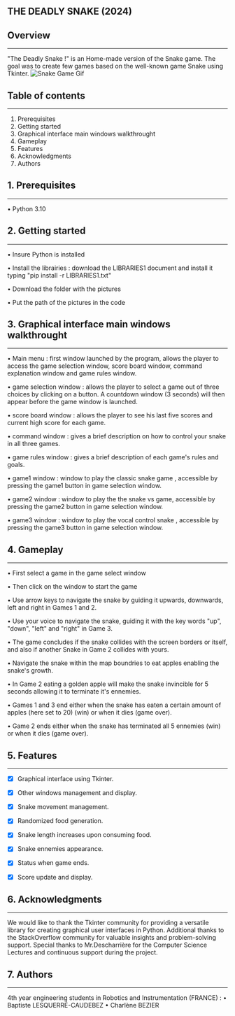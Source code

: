 ## THE DEADLY SNAKE (2024)

## Overview
***
"The Deadly Snake !" is an Home-made version of the Snake game. The goal was to create few games based on the well-known game Snake using Tkinter. 
![Snake Game Gif](https://i.gifer.com/Q2DZ.gif)


## Table of contents
***
1. Prerequisites
2. Getting started
3. Graphical interface main windows walkthrought
4. Gameplay 
5. Features
6. Acknowledgments
7. Authors


## 1. Prerequisites
***
• Python 3.10


## 2. Getting started
***
• Insure Python is installed

• Install the librairies : download the LIBRARIES1 document and install it typing "pip install -r LIBRARIES1.txt" 

• Download the folder with the pictures

• Put the path of the pictures in the code


## 3. Graphical interface main windows walkthrought
***
• Main menu : first window launched by the program, allows the player to access the game selection window, score board window, command explanation window and game rules window.

• game selection window : allows the player to select a game out of three choices by clicking on a button. A countdown window (3 seconds) will then appear before the game window is launched.

• score board window : allows the player to see his last five scores and current high score for each game.

• command window : gives a brief description on how to control your snake in all three games.

• game rules window : gives a brief description of each game's rules and goals.

• game1 window : window to play the classic snake game , accessible by pressing the game1 button in game selection window.

• game2 window : window to play the the snake vs game, accessible by pressing the game2 button in game selection window.

• game3 window : window to play the vocal control snake , accessible by pressing the game3 button in game selection window.


## 4. Gameplay 
***
• First select a game in the game select window

• Then click on the window to start the game

• Use arrow keys to navigate the snake by guiding it upwards, downwards, left and right in Games 1 and 2.

• Use your voice to navigate the snake, guiding it with the key words "up", "down", "left" and "right" in Game 3.

• The game concludes if the snake collides with the screen borders or itself, and also if another Snake in Game 2 collides with yours.

• Navigate the snake within the map boundries to eat apples enabling the snake's growth.

• In Game 2 eating a golden apple will make the snake invincible for 5 seconds allowing it to terminate it's ennemies.

• Games 1 and 3 end either when the snake has eaten a certain amount of apples (here set to 20) (win) or when it dies (game over).

• Game 2 ends either when the snake has terminated all 5 ennemies (win) or when it dies (game over).


## 5. Features
***
- [x] Graphical interface using Tkinter.
- [x] Other windows management and display.
- [x] Snake movement management.
- [x] Randomized food generation.
- [x] Snake length increases upon consuming food.
- [x] Snake ennemies appearance.
- [x] Status when game ends.
- [x] Score update and display.


## 6. Acknowledgments
***
We would like to thank the Tkinter community for providing a versatile library for creating graphical user interfaces in Python.
Additional thanks to the StackOverflow community for valuable insights and problem-solving support.
Special thanks to Mr.Descharrière for the Computer Science Lectures and continuous support during the project.


## 7. Authors
***
4th year engineering students in Robotics and Instrumentation (FRANCE) :
   • Baptiste LESQUERRÉ-CAUDEBEZ
   • Charlène BEZIER
